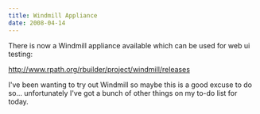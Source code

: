 ```yaml
---
title: Windmill Appliance
date: 2008-04-14
---
```

There is now a Windmill appliance available which can be used for web ui testing:

<a href="http://www.rpath.org/rbuilder/project/windmill/releases" rel="nofollow">http://www.rpath.org/rbuilder/project/windmill/releases</a>

I've been wanting to try out Windmill so maybe this is a good excuse to do so... unfortunately I've got a bunch of other things on my to-do list for today.

